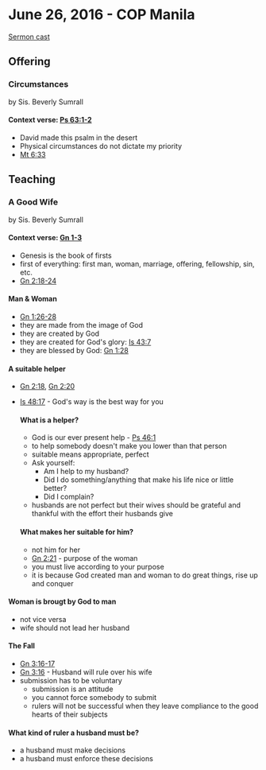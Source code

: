 # June 26, 2016 - COP Manila

[Sermon cast](http://livestream.com/cathedralofpraise/cathedralofpraiseph/videos/127754351)

## Offering

### Circumstances
by Sis. Beverly Sumrall

#### Context verse: [Ps 63:1-2](http://www.biblestudytools.com/passage/?q=psalm+63:1-2)

- David made this psalm in the desert
- Physical circumstances do not dictate my priority
- [Mt 6:33](http://www.biblestudytools.com/matthew/6-33.html)

## Teaching

### A Good Wife
by Sis. Beverly Sumrall

#### Context verse: [Gn 1-3](http://www.biblestudytools.com/passage/?q=genesis+1;+genesis+2;+genesis+3)

- Genesis is the book of firsts
- first of everything: first man, woman, marriage, offering, fellowship, sin, etc.
- [Gn 2:18-24](http://www.biblestudytools.com/passage/?q=genesis+2:18-24)

#### Man & Woman
- [Gn 1:26-28](http://www.biblestudytools.com/passage/?q=genesis+1:26-28)
- they are made from the image of God
- they are created by God
- they are created for God's glory: [Is 43:7](http://www.biblestudytools.com/isaiah/43-7.html)
- they are blessed by God: [Gn 1:28](http://www.biblestudytools.com/genesis/1-28.html)

#### A suitable helper
- [Gn 2:18](http://www.biblestudytools.com/nlt/genesis/2-18.html), [Gn 2:20](http://www.biblestudytools.com/nlt/genesis/2-20.html)
- [Is 48:17](http://www.biblestudytools.com/nlt/isaiah/48-17.html) - God's way is the best way for you

  #### What is a helper?
  - God is our ever present help - [Ps 46:1](http://www.biblestudytools.com/nlt/psalms/46-1.html)
  - to help somebody doesn't make you lower than that person
  - suitable means appropriate, perfect
  - Ask yourself: 
    - Am I help to my husband?
    - Did I do something/anything that make his life nice or little better?
    - Did I complain?
  - husbands are not perfect but their wives should be grateful and thankful with the effort their husbands give

  #### What makes her suitable for him?
  - not him for her
  - [Gn 2:21](http://www.biblestudytools.com/nlt/genesis/2-21.html) - purpose of the woman
  - you must live according to your purpose
  - it is because God created man and woman to do great things, rise up and conquer

#### Woman is brougt by God to man
- not vice versa
- wife should not lead her husband

#### The Fall
- [Gn 3:16-17](http://www.biblestudytools.com/nlt/genesis/passage/?q=genesis+3:16-17)
- [Gn 3:16](http://www.biblestudytools.com/nlt/genesis/3-16.html) - Husband will rule over his wife
- submission has to be voluntary
  - submission is an attitude
  - you cannot force somebody to submit
  - rulers will not be successful when they leave compliance to the good hearts of their subjects

#### What kind of ruler a husband must be?
- a husband must make decisions
- a husband must enforce these decisions

